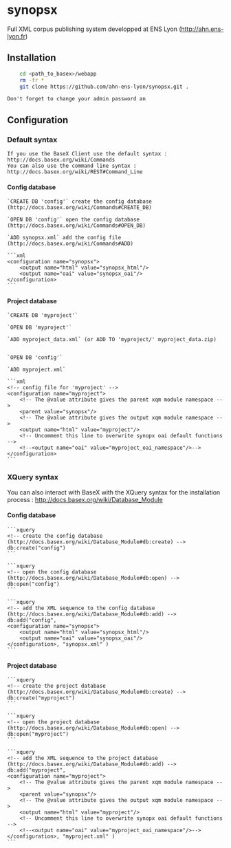 synopsx
=======

Full XML corpus publishing system developped at ENS Lyon (http://ahn.ens-lyon.fr)

Installation
------------
```bash
    cd <path_to_basex>/webapp
    rm -fr *
    git clone https://github.com/ahn-ens-lyon/synopsx.git .
```
    
    Don't forget to change your admin password an
    
    
Configuration
-------------
    
### Default syntax
    
    If you use the BaseX Client use the default syntax : http://docs.basex.org/wiki/Commands
    You can also use the command line syntax : http://docs.basex.org/wiki/REST#Command_Line
    
    
#### Config database

    `CREATE DB 'config'` create the config database (http://docs.basex.org/wiki/Commands#CREATE_DB)
    
    `OPEN DB 'config'` open the config database (http://docs.basex.org/wiki/Commands#OPEN_DB)
    
    `ADD synopsx.xml` add the config file  (http://docs.basex.org/wiki/Commands#ADD)
    
    ```xml
    <configuration name="synopsx">
        <output name="html" value="synopsx_html"/>
        <output name="oai" value="synopsx_oai"/>
    </configuration>
    ```
#### Project database 
    
    `CREATE DB 'myproject'`
    
    `OPEN DB 'myproject'`
    
    `ADD myproject_data.xml` (or ADD TO 'myproject/' myproject_data.zip)
    
    
    `OPEN DB 'config'`
    
    `ADD myproject.xml`
    
    ```xml
    <!-- config file for 'myproject' -->
    <configuration name="myproject"> 
        <!-- The @value attribute gives the parent xqm module namespace -->
        <parent value="synopsx"/>  
        <!-- The @value attribute gives the output xqm module namespace -->
        <output name="html" value="myproject"/>  
        <!-- Uncomment this line to overwrite synopx oai default functions -->
        <!--<output name="oai" value="myproject_oai_namespace"/>-->
    </configuration>
    ```
    
### XQuery syntax
    
You can also interact with BaseX with the XQuery syntax for the installation process : http://docs.basex.org/wiki/Database_Module


#### Config database
    
    ```xquery
    <!-- create the config database (http://docs.basex.org/wiki/Database_Module#db:create) -->
    db:create("config")
    ```
    
    ```xquery
    <!-- open the config database (http://docs.basex.org/wiki/Database_Module#db:open) -->
    db:open("config")
    ```

    ```xquery
    <!-- add the XML sequence to the config database (http://docs.basex.org/wiki/Database_Module#db:add) -->
    db:add("config", 
    <configuration name="synopsx">
        <output name="html" value="synopsx_html"/>
        <output name="oai" value="synopsx_oai"/>
    </configuration>, "synopsx.xml" )
    ```
    
#### Project database    
    
    ```xquery
    <!-- create the project database (http://docs.basex.org/wiki/Database_Module#db:create) -->
    db:create("myproject")
    ```
    
    ```xquery
    <!-- open the project database (http://docs.basex.org/wiki/Database_Module#db:open) -->
    db:open("myproject")
    ```
    
    ```xquery
    <!-- add the XML sequence to the project database (http://docs.basex.org/wiki/Database_Module#db:add) -->
    db:add("myproject", 
    <configuration name="myproject"> 
        <!-- The @value attribute gives the parent xqm module namespace -->
        <parent value="synopsx"/>  
        <!-- The @value attribute gives the output xqm module namespace -->
        <output name="html" value="myproject"/>  
        <!-- Uncomment this line to overwrite synopx oai default functions -->
        <!--<output name="oai" value="myproject_oai_namespace"/>-->
    </configuration>, "myproject.xml" )
    ```
